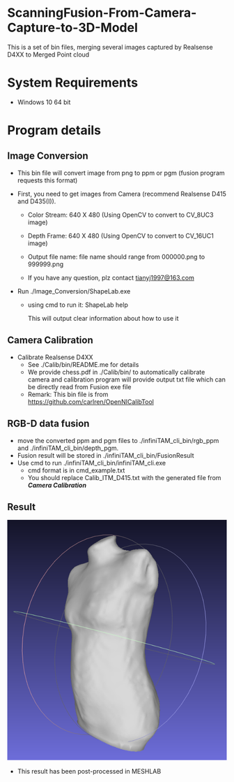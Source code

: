 # ScanningFusion-From-Camera-Capture-to-3D-Model
This is a set of bin files, merging several images captured by Realsense D4XX to Merged Point cloud



# System Requirements

- Windows 10 64 bit 

  

# Program details

## Image Conversion

- This bin file will convert image from png to ppm or pgm (fusion program requests this format)

- First, you need to get images from Camera (recommend Realsense D415 and D435(I)).

  - Color Stream: 640 X 480 (Using OpenCV to convert to CV_8UC3 image)

  - Depth Frame: 640 X 480 (Using OpenCV to convert to CV_16UC1 image)

  - Output file name: file name should range from 000000.png to 999999.png

  - If you have any question, plz contact tianyj1997@163.com

    

- Run ./Image_Conversion/ShapeLab.exe 

  - using cmd to run it:  ShapeLab help

    This will output clear information about how to use it

    

## Camera Calibration

- Calibrate Realsense D4XX
  - See ./Calib/bin/README.me for details
  - We provide chess.pdf in ./Calib/bin/ to automatically calibrate camera and calibration program will provide output txt file which can be directly read from Fusion exe file
  - Remark: This bin file is from https://github.com/carlren/OpenNICalibTool



## RGB-D data fusion

- move the converted ppm and pgm files to ./infiniTAM_cli_bin/rgb_ppm and ./infiniTAM_cli_bin/depth_pgm.
- Fusion result will be stored in ./infiniTAM_cli_bin/FusionResult
- Use cmd to run ./infiniTAM_cli_bin/infiniTAM_cli.exe 
  - cmd format is in cmd_example.txt 
  - You should replace Calib_ITM_D415.txt with the generated file from ***Camera Calibration***

 

## Result 

![image-20201130145821980](./pic/result.png)

- This result has been post-processed in MESHLAB





